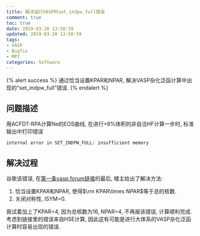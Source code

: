 ```yaml
---
title: 解决运行VASP时set_indpw_full错误
comment: true
toc: true
date: 2019-03-20 13:50:59
updated: 2019-03-20 13:50:59
tags:
- VASP
- Bugfix
- MPI
categories: Software
---
```


{% alert success %}
通过恰当设置KPAR和NPAR, 解决VASP杂化泛函计算中出现的“set_indpw_full”错误.
{% endalert %}
<!-- more -->

## 问题描述

用ACFDT-RPA计算Ne的EOS曲线, 在进行+8%体积的非自洽HF计算一步时, 标准输出中打印错误

```plain
internal error in SET_INDPW_FULL: insufficient memory
```

## 解决过程

谷歌该错误,  在[第一条vasp forum链接](https://cms.mpi.univie.ac.at/vasp-forum/viewtopic.php?t=17510)的最后, 楼主给出了解决方法:

1. 恰当设置KPAR和NPAR, 使得$\rm KPAR\times NPAR$等于总的核数.
2. 关闭对称性, ISYM=0.

我试着加上了KPAR=4, 因为总核数为16, NPAR=4, 不再报该错误, 计算顺利完成. 考虑到链接里的错误来自HSE计算, 因此这有可能是进行大体系的VASP杂化泛函计算时容易出现的错误.
